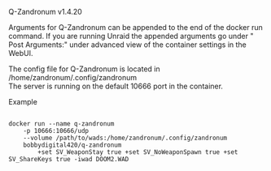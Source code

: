 Q-Zandronum v1.4.20

Arguments for Q-Zandronum can be appended to the end of the docker run command. If you are running Unraid the appended arguments go under "
Post Arguments:" under advanced view of the container settings in the WebUI. <br>

The config file for Q-Zandronum is located in /home/zandronum/.config/zandronum <br>
The server is running on the default 10666 port in the container. 

Example

<code> 
docker run --name q-zandronum  
	-p 10666:10666/udp  
	--volume /path/to/wads:/home/zandronum/.config/zandronum  
	bobbydigital420/q-zandronum 
        +set SV_WeaponStay true +set SV_NoWeaponSpawn true +set SV_ShareKeys true -iwad DOOM2.WAD
     <code/> 
